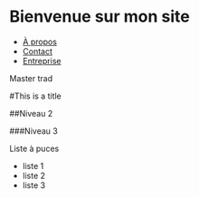 # Bienvenue sur mon site

- [À propos](about.md)
- [Contact](contact.md)
- [Entreprise](contact.md)

Master trad

#This is a title

##Niveau 2

###Niveau 3

Liste à puces
- liste 1
- liste 2
- liste 3
